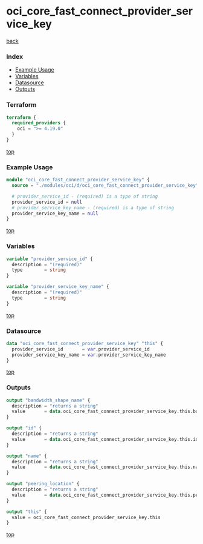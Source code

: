 # oci_core_fast_connect_provider_service_key

[back](../oci.md)

### Index

- [Example Usage](#example-usage)
- [Variables](#variables)
- [Datasource](#datasource)
- [Outputs](#outputs)

### Terraform

```terraform
terraform {
  required_providers {
    oci = ">= 4.19.0"
  }
}
```

[top](#index)

### Example Usage

```terraform
module "oci_core_fast_connect_provider_service_key" {
  source = "./modules/oci/d/oci_core_fast_connect_provider_service_key"

  # provider_service_id - (required) is a type of string
  provider_service_id = null
  # provider_service_key_name - (required) is a type of string
  provider_service_key_name = null
}
```

[top](#index)

### Variables

```terraform
variable "provider_service_id" {
  description = "(required)"
  type        = string
}

variable "provider_service_key_name" {
  description = "(required)"
  type        = string
}
```

[top](#index)

### Datasource

```terraform
data "oci_core_fast_connect_provider_service_key" "this" {
  provider_service_id       = var.provider_service_id
  provider_service_key_name = var.provider_service_key_name
}
```

[top](#index)

### Outputs

```terraform
output "bandwidth_shape_name" {
  description = "returns a string"
  value       = data.oci_core_fast_connect_provider_service_key.this.bandwidth_shape_name
}

output "id" {
  description = "returns a string"
  value       = data.oci_core_fast_connect_provider_service_key.this.id
}

output "name" {
  description = "returns a string"
  value       = data.oci_core_fast_connect_provider_service_key.this.name
}

output "peering_location" {
  description = "returns a string"
  value       = data.oci_core_fast_connect_provider_service_key.this.peering_location
}

output "this" {
  value = oci_core_fast_connect_provider_service_key.this
}
```

[top](#index)